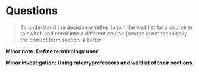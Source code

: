 # Questions
> To understand the decision whether to join the wait list for a course or to switch and enroll into a different course (course is not technically the correct term section is better)

__Minor note: Define terminology used__

__Minor investigation: Using ratemyprofessors and waitlist of their sections__
